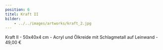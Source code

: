 ```yaml
---
position: 6
titel: Kraft II
bilder:
    - ../../images/artworks/kraft_2.jpg
---
```


Kraft II - 50x40x4 cm - Acryl und Ölkreide mit Schlagmetall auf Leinwand - 49,00 €

